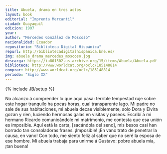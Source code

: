 ```yaml
---
title: Abuela, drama en tres actos
layout: book
editorial: "Imprenta Mercantil"
ciudad: Guayaquil
edicion: 1907
year: 
author: "Mercedes González de Moscoso"
nacionalidad: Ecuador
repositorio: "Biblioteca Digital Hispánica"
repurl: http://bibliotecadigitalhispanica.bne.es/
img: abuela_drama_mercedes_moscoso.jpg
descarga: https://ia801502.us.archive.org/15/items/Abuela/Abuela.pdf
biblioteca: http://www.worldcat.org/oclc/185148814
comprar: http://www.worldcat.org/oclc/185148814
periodo: "Siglo XX"
---
```

{% include JB/setup %}

No alcanzo á comprender lo que aquí pasa: terrible tempestad ruje sobre este hogar tranquilo ha pocas horas, cual transparente lago. Mi padre no sale de sus habitaciones, mi abuela decae visiblemente, solo Dora y Elvira gozan y ríen, luciendo hermosas galas en visitas y paseos. Escribí á mi hermano Ricardo comunicándole mi matrimonio, me contesta que esa unión es imposible. Aquí está la carta, [sacándola del seno], mis besos casi han borrado tan consoladoras frases. ¡Imposible! ¡En vano trato de penetrar la causa, en vano! Con todo, me siento feliz al saber que no seré la esposa de ese hombre. Mi abuela trabaja para unirme á Gustavo: pobre abuela mía, ¡tan buena!
